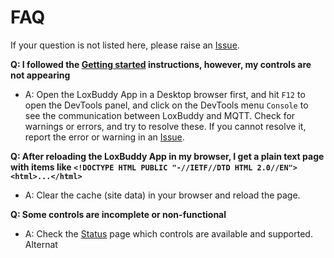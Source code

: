 # FAQ

If your question is not listed here, please raise an [Issue].

**Q: I followed the [Getting started](./Getting-started) instructions, however, my controls are not appearing**

 * A: Open the LoxBuddy App in a Desktop browser first, and hit `F12` to open the DevTools panel, and click on the DevTools menu `Console` to see the communication between LoxBuddy and MQTT. Check for warnings or errors, and try to resolve these. If you cannot resolve it, report the error or warning in an [Issue].

**Q: After reloading the LoxBuddy App in my browser, I get a plain text page with items like `<!DOCTYPE HTML PUBLIC "-//IETF//DTD HTML 2.0//EN"><html>...</html>`**

 * A: Clear the cache (site data) in your browser and reload the page.

**Q: Some controls are incomplete or non-functional**

 * A: Check the [Status](https://github.com/nufke/LoxBerry-Plugin-LoxBuddy/wiki/Status) page which controls are available and supported. Alternat

[Issue]: https://github.com/nufke/LoxBerry-Plugin-LoxBuddy/issues.